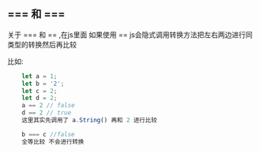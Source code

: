 ## === 和 ===

关于 === 和 == ,在js里面 如果使用 == js会隐式调用转换方法把左右两边进行同类型的转换然后再比较

比如:
```javascript
    let a = 1;
    let b = '2';
    let c = 2;
    let d = 2;
    a == 2 // false
    d == 2 // true
    这里其实先调用了 a.String() 再和 2 进行比较

    b === c //false
    全等比较 不会进行转换
```